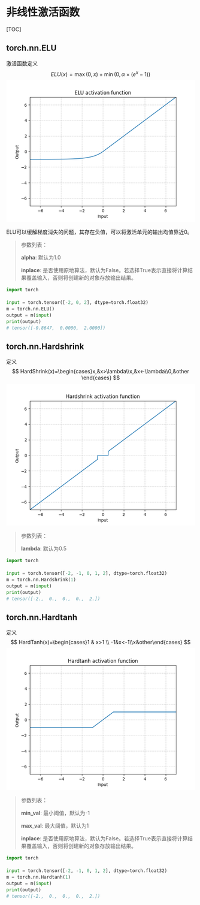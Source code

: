 # 非线性激活函数

[TOC]

## torch.nn.ELU

激活函数定义
$$
ELU(x)=\max(0,x)+\min(0,\alpha\times(e^x-1))
$$
![ELU activation function](ELU.png)

ELU可以缓解梯度消失的问题，其存在负值，可以将激活单元的输出均值靠近0。

> 参数列表：
>
> **alpha**: 默认为1.0
>
> **inplace**: 是否使用原地算法，默认为False。若选择True表示直接将计算结果覆盖输入，否则将创建新的对象存放输出结果。

~~~python
import torch

input = torch.tensor([-2, 0, 2], dtype=torch.float32)
m = torch.nn.ELU()
output = m(input)
print(output)
# tensor([-0.8647,  0.0000,  2.0000])

~~~

## torch.nn.Hardshrink

定义
$$
HardShrink(x)=\begin{cases}x,&x>\lambda\\x,&x<-\lambda\\0,&other \end{cases}
$$
![Hardshrink](Hardshrink.png)

> 参数列表：
>
> **lambda**: 默认为0.5

~~~python
import torch

input = torch.tensor([-2, -1, 0, 1, 2], dtype=torch.float32)
m = torch.nn.Hardshrink(1)
output = m(input)
print(output)
# tensor([-2.,  0.,  0.,  0.,  2.])

~~~

## torch.nn.Hardtanh

定义
$$
HardTanh(x)=\begin{cases}1 & x>1 \\ -1&x<-1\\x&other\end{cases}
$$
![Hardtanh](Hardtanh.png)

> 参数列表：
>
> **min_val**: 最小阈值，默认为-1
>
> **max_val**: 最大阈值，默认为1
>
> **inplace**: 是否使用原地算法，默认为False。若选择True表示直接将计算结果覆盖输入，否则将创建新的对象存放输出结果。

~~~python
import torch

input = torch.tensor([-2, -1, 0, 1, 2], dtype=torch.float32)
m = torch.nn.Hardtanh(1)
output = m(input)
print(output)
# tensor([-2.,  0.,  0.,  0.,  2.])

~~~

